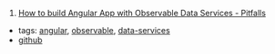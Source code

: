 1. [How to build Angular App with Observable Data Services - Pitfalls](http://blog.angular-university.io/how-to-build-angular2-apps-using-rxjs-observable-data-services-pitfalls-to-avoid/)
  * tags: [angular](tags/angular.md), [observable](tags/observable.md), [data-services](tags/data-services.md)
  * [github](https://github.com/jhades/angular2-rxjs-observable-data-services/blob/master/src/state/TodoStore.ts)
